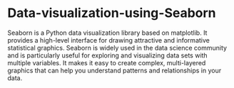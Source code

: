 # Data-visualization-using-Seaborn
Seaborn is a Python data visualization library based on matplotlib. It provides a high-level interface for drawing attractive and informative statistical graphics. Seaborn is widely used in the data science community and is particularly useful for exploring and visualizing data sets with multiple variables. It makes it easy to create complex, multi-layered graphics that can help you understand patterns and relationships in your data.
